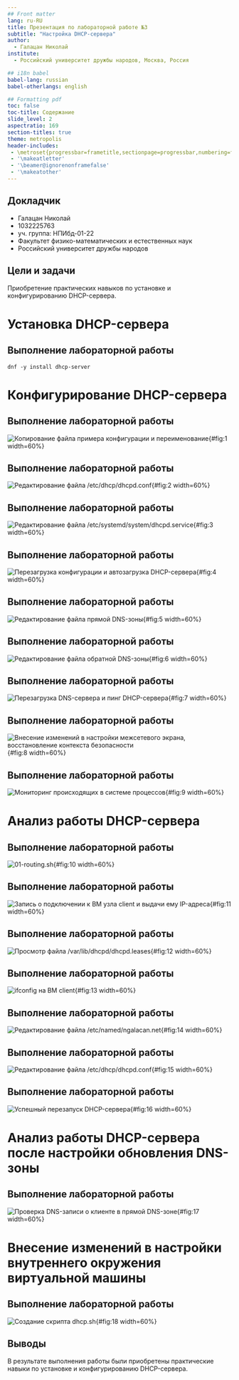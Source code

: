 ```yaml
---
## Front matter
lang: ru-RU
title: Презентация по лабораторной работе №3
subtitle: "Настройка DHCP-сервера"
author:
  - Галацан Николай
institute:
  - Российский университет дружбы народов, Москва, Россия

## i18n babel
babel-lang: russian
babel-otherlangs: english

## Formatting pdf
toc: false
toc-title: Содержание
slide_level: 2
aspectratio: 169
section-titles: true
theme: metropolis
header-includes:
 - \metroset{progressbar=frametitle,sectionpage=progressbar,numbering=fraction}
 - '\makeatletter'
 - '\beamer@ignorenonframefalse'
 - '\makeatother'
---
```



## Докладчик

  * Галацан Николай
  * 1032225763
  * уч. группа: НПИбд-01-22
  * Факультет физико-математических и естественных наук
  * Российский университет дружбы народов

## Цели и задачи

Приобретение практических навыков по установке и конфигурированию DHCP-сервера.

# Установка DHCP-сервера

## Выполнение лабораторной работы

```
dnf -y install dhcp-server

```


#  Конфигурирование DHCP-сервера

## Выполнение лабораторной работы


![Копирование файла примера конфигурации и переименование](image/1.png){#fig:1 width=60%}

## Выполнение лабораторной работы

![Редактирование файла `/etc/dhcp/dhcpd.conf`](image/2.png){#fig:2 width=60%}

## Выполнение лабораторной работы

![Редактирование файла `/etc/systemd/system/dhcpd.service`](image/3.png){#fig:3 width=60%}

## Выполнение лабораторной работы

![Перезагрузка конфигурации и автозагрузка DHCP-сервера](image/4.png){#fig:4 width=60%}

## Выполнение лабораторной работы

![Редактирование файла прямой DNS-зоны](image/5.png){#fig:5 width=60%}

## Выполнение лабораторной работы

![Редактирование файла обратной DNS-зоны](image/6.png){#fig:6 width=60%}

## Выполнение лабораторной работы

![Перезагрузка DNS-сервера и пинг DHCP-сервера](image/7.png){#fig:7 width=60%}

## Выполнение лабораторной работы

![Внесение изменений в настройки межсетевого экрана, восстановление контекста безопасности](image/8.png){#fig:8 width=60%}

## Выполнение лабораторной работы

![Мониторинг происходящих в системе процессов](image/9.png){#fig:9 width=60%}


# Анализ работы DHCP-сервера

## Выполнение лабораторной работы

![`01-routing.sh`](image/10.png){#fig:10 width=60%}

## Выполнение лабораторной работы

![Запись о подключении к ВМ узла `client` и выдачи ему IP-адреса](image/11.png){#fig:11 width=60%}

## Выполнение лабораторной работы

![Просмотр файла ` /var/lib/dhcpd/dhcpd.leases`](image/12.png){#fig:12 width=60%}

## Выполнение лабораторной работы

![`ifconfig` на ВМ `client`](image/13.png){#fig:13 width=60%}

## Выполнение лабораторной работы

![Редактирование файла `/etc/named/ngalacan.net` ](image/14.png){#fig:14 width=60%}

## Выполнение лабораторной работы

![Редактирование файла `/etc/dhcp/dhcpd.conf`](image/15.png){#fig:15 width=60%}

## Выполнение лабораторной работы

![Успешный перезапуск DHCP-сервера](image/16.png){#fig:16 width=60%}

# Анализ работы DHCP-сервера после настройки обновления DNS-зоны

## Выполнение лабораторной работы

![Проверка DNS-записи о клиенте в прямой DNS-зоне](image/17.png){#fig:17 width=60%}

# Внесение изменений в настройки внутреннего окружения виртуальной машины

## Выполнение лабораторной работы

![Создание скрипта `dhcp.sh`](image/18.png){#fig:18 width=60%}

## Выводы

В результате выполнения работы были приобретены практические навыки по установке и конфигурированию DHCP-сервера.

